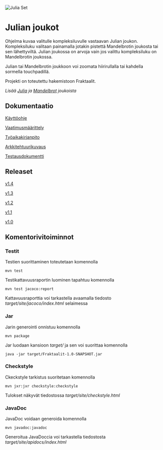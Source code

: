 ![Julia Set](https://github.com/oskarTom/ot-harjoitustyo/blob/master/images/Julia%202.png)

# Julian joukot
Ohjelma kuvaa valitulle kompleksiluvulle vastaavan Julian joukon. Kompleksiluku valitaan painamalla jotakin pistettä Mandelbrotin joukosta tai sen lähettyviltä. Julian joukossa on arvoja vain jos valittu kompleksiluku on Mandelbrotin joukossa.

Julian tai Mandelbrotin joukkoon voi zoomata hiirirullalla tai kahdella sormella touchpadillä.

Projekti on toteutettu hakemistoon Fraktaalit.

_Lisää [Julia](https://en.wikipedia.org/wiki/Julia_set) ja [Mandelbrot](https://en.wikipedia.org/wiki/Mandelbrot_set) joukoista_

## Dokumentaatio
[Käyttöohje](https://github.com/oskarTom/ot-harjoitustyo/blob/master/Dokumentointi/K%C3%A4ytt%C3%B6ohje.md)

[Vaatimusmäärittely](https://github.com/oskarTom/ot-harjoitustyo/blob/master/Dokumentointi/Vaatimusmaarittely.md)

[Työaikakirjanpito](https://github.com/oskarTom/ot-harjoitustyo/blob/master/Dokumentointi/tuntikirjanpito.md)

[Arkkitehtuurikuvaus](https://github.com/oskarTom/ot-harjoitustyo/blob/master/Dokumentointi/arkkitehtuuri.md)

[Testausdokumentti](https://github.com/oskarTom/ot-harjoitustyo/blob/master/Dokumentointi/testaus.md)
## Releaset
[v1.4](https://github.com/oskarTom/ot-harjoitustyo/releases/tag/v1.4)

[v1.3](https://github.com/oskarTom/ot-harjoitustyo/releases/tag/v1.3)

[v1.2](https://github.com/oskarTom/ot-harjoitustyo/releases/tag/v1.2)

[v1.1](https://github.com/oskarTom/ot-harjoitustyo/releases/tag/v1.1)

[v1.0](https://github.com/oskarTom/ot-harjoitustyo/releases/tag/v1.0)

## Komentorivitoiminnot
### Testit
Testien suorittaminen toteutetaan komennolla

    mvn test
Testikattavuusraportin luominen tapahtuu komennolla

    mvn test jacoco:report
Kattavuusraporttia voi tarkastella avaamalla tiedosto *target/site/jacoco/index.html* selaimessa
### Jar
Jarin generointi onnistuu komennolla

    mvn package
    
Jar luodaan kansioon *target/* ja sen voi suorittaa komennolla

    java -jar target/Fraktaalit-1.0-SNAPSHOT.jar
### Checkstyle
Ckeckstyle tarkistus suoritetaan komennolla

    mvn jxr:jxr checkstyle:checkstyle
Tulokset näkyvät tiedostossa *target/site/checkstyle.html*

### JavaDoc
JavaDoc voidaan generoida komennolla

    mvn javadoc:javadoc
Generoitua JavaDoccia voi tarkastella tiedostosta *target/site/apidocs/index.html*
